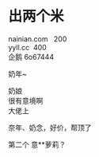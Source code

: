 # 出两个米


nainian.com&nbsp; &nbsp;200<br />
yyll.cc&nbsp;&nbsp;400<br />
企鹅 6o67444

奶年~

奶娘<br />
很有意境啊<br />
大佬上

奈年、奶念，好价，帮顶了

第二个 意**萝莉？<img src="static/image/smiley/default/lol.gif" smilieid="12" border="0" alt="" />
